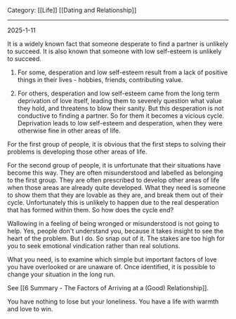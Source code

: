 Category: [[Life]] [[Dating and Relationship]]
___
2025-1-11

It is a widely known fact that someone desperate to find a partner is unlikely to succeed. It is also known that someone with low self-esteem is unlikely to succeed. 

1. For some, desperation and low self-esteem result from a lack of positive things in their lives - hobbies, friends, contributing value. 

2. For others, desperation and low self-esteem came from the long term deprivation of love itself, leading them to severely question what value they hold, and threatens to blow their sanity. But this desperation is not conductive to finding a partner. So for them it becomes a vicious cycle. Deprivation leads to low self-esteem and desperation, when they were otherwise fine in other areas of life. 

For the first group of people, it is obvious that the first steps to solving their problems is developing those other areas of life. 

For the second group of people, it is unfortunate that their situations have become this way. They are often misunderstood and labelled as belonging to the first group. They are often prescribed to develop other areas of life when those areas are already quite developed. What they need is someone to show them that they are lovable as they are, and break them out of their cycle. Unfortunately this is unlikely to happen due to the real desperation that has formed within them. So how does the cycle end? 

Wallowing in a feeling of being wronged or misunderstood is not going to help. Yes, people don't understand you, because it takes insight to see the heart of the problem. But I do. So snap out of it. The stakes are too high for you to seek emotional vindication rather than real solutions. 

What you need, is to examine which simple but important factors of love you have overlooked or are unaware of. Once identified, it is possible to change your situation in the long run. 

See [[6 Summary - The Factors of Arriving at a (Good) Relationship]]. 

You have nothing to lose but your loneliness. You have a life with warmth and love to win. 
